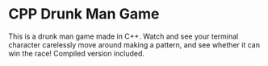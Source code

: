 # CPP Drunk Man Game
This is a drunk man game made in C++. Watch and see your terminal character carelessly move around making a pattern, and see whether it can win the race! Compiled version included.
